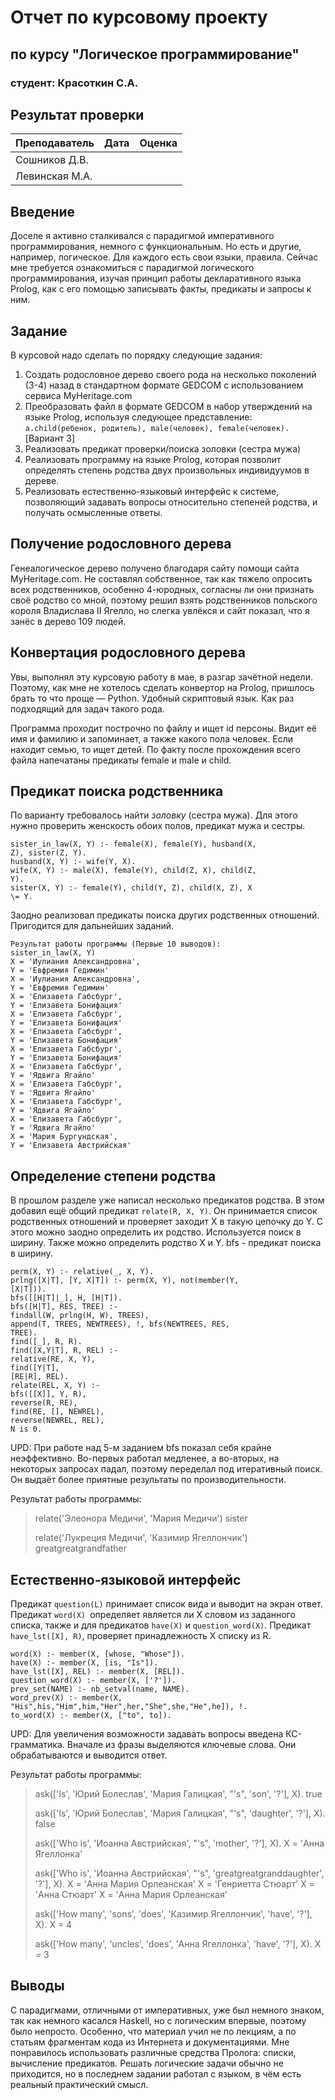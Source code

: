 ﻿# Отчет по курсовому проекту
## по курсу "Логическое программирование"

### студент: Красоткин С.А.

## Результат проверки

| Преподаватель     | Дата         |  Оценка       |
|-------------------|--------------|---------------|
| Сошников Д.В. |              |               |
| Левинская М.А.|              |               |

## Введение

Доселе я активно сталкивался с парадигмой императивного программирования, немного с функциональным. Но есть и другие, например, логическое. Для каждого есть свои языки, правила. Сейчас мне требуется ознакомиться с парадигмой логического программирования, изучая принцип работы декларативного языка Prolog, как с его помощью записывать
факты, предикаты и запросы к ним.

## Задание

В курсовой надо сделать по порядку следующие задания:

 1. Создать родословное дерево своего рода на несколько поколений (3-4) назад в стандартном формате GEDCOM с использованием сервиса MyHeritage.com 
 2. Преобразовать файл в формате GEDCOM в набор утверждений на языке Prolog, используя следующее представление: `a.child(ребенок, родитель), male(человек), female(человек).` [Вариант 3]
 3. Реализовать предикат проверки/поиска золовки (сестра мужа) 
 4. Реализовать программу на языке Prolog, которая позволит определять степень родства двух произвольных индивидуумов в дереве. 
 5. Реализовать естественно-языковый интерфейс к системе, позволяющий задавать вопросы относительно степеней родства, и получать осмысленные ответы.

## Получение родословного дерева

Генеалогическое дерево получено благодаря сайту помощи сайта MyHeritage.com. Не  составлял собственное, так как тяжело
опросить всех родственников, особенно 4-юродных, согласны ли они признать своё родство со мной, поэтому решил взять родственников польского короля Владислава II Ягелло, но слегка увлёкся и сайт показал, что я занёс в дерево 109 людей.

## Конвертация родословного дерева

Увы, выполнял эту курсовую работу в мае, в разгар
зачётной недели. Поэтому, как мне не хотелось сделать конвертор на Prolog, пришлось брать то что проще — Python. Удобный скриптовый язык. Как раз подходящий для задач такого
рода.

Программа проходит построчно по файлу и ищет id персоны. Видит её имя и фамилию и запоминает, а также какого пола человек. Если  находит семью, то ищет детей. По факту после прохождения всего файла напечатаны предикаты
female и male и child.

## Предикат поиска родственника

По варианту требовалось найти *золовку* (сестра мужа). Для этого нужно проверить женскость обоих полов, предикат мужа и сестры.

    sister_in_law(X, Y) :- female(X), female(Y), husband(X,
    Z), sister(Z, Y).
    husband(X, Y) :- wife(Y, X).
    wife(X, Y) :- male(X), female(Y), child(Z, X), child(Z,
    Y).
    sister(X, Y) :- female(Y), child(Y, Z), child(X, Z), X
    \= Y.

Заодно реализовал предикаты поиска других родственных отношений. Пригодится для дальнейших заданий.
```
Результат работы программы (Первые 10 выводов):
sister_in_law(X, Y)
X = 'Иулиания Александровна',
Y = 'Евфремия Гедимин'
X = 'Иулиания Александровна',
Y = 'Евфремия Гедимин'
X = 'Елизавета Габсбург',
Y = 'Елизавета Бонифация'
X = 'Елизавета Габсбург',
Y = 'Елизавета Бонифация'
X = 'Елизавета Габсбург',
Y = 'Елизавета Бонифация'
X = 'Елизавета Габсбург',
Y = 'Елизавета Бонифация'
X = 'Елизавета Габсбург',
Y = 'Ядвига Ягайло'
X = 'Елизавета Габсбург',
Y = 'Ядвига Ягайло'
X = 'Елизавета Габсбург',
Y = 'Ядвига Ягайло'
X = 'Елизавета Габсбург',
Y = 'Ядвига Ягайло'
X = 'Мария Бургундская',
Y = 'Елизавета Австрийская'
```
## Определение степени родства

В прошлом разделе уже написал несколько предикатов родства. В этом добавил ещё общий предикат `relate(R, X, Y)`. Он принимается список родственных отношений и проверяет
заходит X в такую цепочку до Y. С этого можно заодно определить их родство. Используется поиск в ширину. Также можно определить родство X и Y. bfs - предикат поиска в
ширину.

    perm(X, Y) :- relative(_, X, Y).
    prlng([X|T], [Y, X|T]) :- perm(X, Y), not(member(Y,
    [X|T])).
    bfs([[H|T]|_], H, [H|T]).
    bfs([H|T], RES, TREE) :-
    findall(W, prlng(H, W), TREES),
    append(T, TREES, NEWTREES), !, bfs(NEWTREES, RES,
    TREE).
    find([_], R, R).
    find([X,Y|T], R, REL) :-
    relative(RE, X, Y),
    find([Y|T],
    [RE|R], REL).
    relate(REL, X, Y) :-
    bfs([[X]], Y, R),
    reverse(R, RE),
    find(RE, [], NEWREL),
    reverse(NEWREL, REL),
    N is 0.

UPD: При работе над 5-м заданием bfs показал себя крайне неэффективно. Во-первых работал медленее, а во-вторых, на некоторых запросах падал, поэтому переделал под итеративный поиск. Он выдаёт более приятные результаты по производительности.

Результат работы программы:

> relate('Элеонора Медичи', 'Мария Медичи')
> sister
> 
> relate('Лукреция Медичи', 'Казимир Ягеллончик')
> greatgreatgrandfather

## Естественно-языковой интерфейс

Предикат `question(L)` принимает список вида и выводит на экран ответ. Предикат `word(X) `определяет является ли X словом из заданного списка, также и для предикатов `have(X)` и
`question_word(X)`. Предикат `have_lst([X], R)`, проверяет принадлежность X списку из R.

    word(X) :- member(X, [whose, "Whose"]).
    have(X) :- member(X, [is, "Is"]).
    have_lst([X], REL) :- member(X, [REL]).
    question_word(X) :- member(X, ['?']).
    prev_set(NAME) :- nb_setval(name, NAME).
    word_prev(X) :- member(X, "His",his,"Him",him,"Her",her,"She",she,"He",he]), !.
    to_word(X) :- member(X, ["to", to]).

UPD: Для увеличения возможности задавать вопросы введена КС-грамматика. Вначале из фразы выделяются ключевые слова. Они обрабатываются и выводится ответ. 

Результат работы программы:

> ask(['Is', 'Юрий Болеслав', 'Мария Галицкая', "'s", 'son', '?'], X).
> true
> 
> ask(['Is', 'Юрий Болеслав', 'Мария Галицкая', "'s", 'daughter', '?'], X).
> false
> 
> ask(['Who is', 'Иоанна Австрийская', "'s", 'mother', '?'], X).
> X = 'Анна Ягеллонка'
> 
> ask(['Who is', 'Иоанна Австрийская', "'s", 'greatgreatgranddaughter', '?'], X).
> X = 'Анна Мария Орлеанская'
> X = 'Генриетта Стюарт'
> X = 'Анна Стюарт'
> X = 'Анна Мария Орлеанская'
> 
> ask(['How many', 'sons', 'does', 'Казимир Ягеллончик', 'have', '?'], X).
> X = 4
> 
> ask(['How many', 'uncles', 'does', 'Анна Ягеллонка', 'have', '?'], X).
> X = 3

## Выводы
С парадигмами, отличными от императивных, уже был немного знаком, так как немного касался Haskell, но с логическим впервые, поэтому было непросто. Особенно, что материал учил не по лекциям, а по статьям фрагментам кода из Интернета и документациями.
Мне понравилось использовать различные средства Пролога: списки, вычисление предикатов.
Решать логические задачи обычно не приходится, но в последнем задании работал с языком, в чём есть реальный практический смысл.


